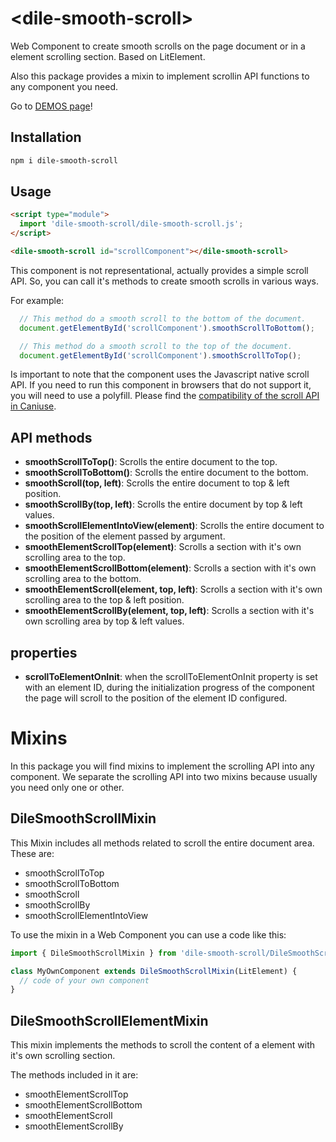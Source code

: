 # \<dile-smooth-scroll>

Web Component to create smooth scrolls on the page document or in a element scrolling section. Based on LitElement.

Also this package provides a mixin to implement scrollin API functions to any component you need.

Go to [DEMOS page](https://dile-smooth-scroll.polydile.com)!

## Installation
```bash
npm i dile-smooth-scroll
```

## Usage
```html
<script type="module">
  import 'dile-smooth-scroll/dile-smooth-scroll.js';
</script>

<dile-smooth-scroll id="scrollComponent"></dile-smooth-scroll>
```

This component is not representational, actually provides a simple scroll API. So, you can call it's methods to create smooth scrolls in various ways. 

For example:

```javascript
  // This method do a smooth scroll to the bottom of the document.
  document.getElementById('scrollComponent').smoothScrollToBottom();

  // This method do a smooth scroll to the top of the document.
  document.getElementById('scrollComponent').smoothScrollToTop();
```

Is important to note that the component uses the Javascript native scroll API. If you need to run this component in browsers that do not support it, you will need to use a polyfill. Please find the [compatibility of the scroll API in Caniuse](https://caniuse.com/#feat=element-scroll-methods).

## API methods

- **smoothScrollToTop()**: Scrolls the entire document to the top.
- **smoothScrollToBottom()**: Scrolls the entire document to the bottom.
- **smoothScroll(top, left)**: Scrolls the entire document to top & left position.
- **smoothScrollBy(top, left)**: Scrolls the entire document by top & left values.
- **smoothScrollElementIntoView(element)**: Scrolls the entire document to the position of the element passed by argument.
- **smoothElementScrollTop(element)**: Scrolls a section with it's own scrolling area to the top.
- **smoothElementScrollBottom(element)**: Scrolls a section with it's own scrolling area to the bottom.
- **smoothElementScroll(element, top, left)**: Scrolls a section with it's own scrolling area to the top & left position.
- **smoothElementScrollBy(element, top, left)**: Scrolls a section with it's own scrolling area by top & left values.

## properties

- **scrollToElementOnInit**: when the scrollToElementOnInit property is set with an element ID, during the initialization progress of the component the page will scroll to the position of the element ID configured.
 
# Mixins

In this package you will find mixins to implement the scrolling API into any component. We separate the scrolling API into two mixins because usually you need only one or other.

## DileSmoothScrollMixin

This Mixin includes all methods related to scroll the entire document area. These are:

- smoothScrollToTop
- smoothScrollToBottom
- smoothScroll
- smoothScrollBy
- smoothScrollElementIntoView

To use the mixin in a Web Component you can use a code like this:

```javascript
import { DileSmoothScrollMixin } from 'dile-smooth-scroll/DileSmoothScrollMixin';

class MyOwnComponent extends DileSmoothScrollMixin(LitElement) {
  // code of your own component
}
```

## DileSmoothScrollElementMixin

This mixin implements the methods to scroll the content of a element with it's own scrolling section.

The methods included in it are:

- smoothElementScrollTop
- smoothElementScrollBottom
- smoothElementScroll
- smoothElementScrollBy
